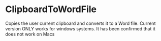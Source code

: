 # ClipboardToWordFile
 Copies the user current clipboard and converts it to a Word file. Current version ONLY works for windows systems. 
It has been confirmed that it does not work on Macs
